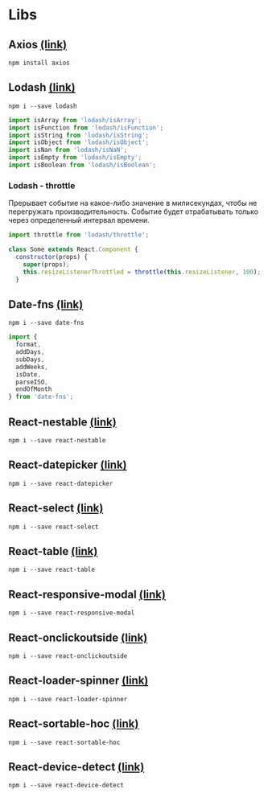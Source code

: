 # Libs

## Axios [(link)](https://github.com/axios/axios)

```npm install axios```

## Lodash [(link)](https://lodash.com)

```npm i --save lodash```

```js
import isArray from 'lodash/isArray';
import isFunction from 'lodash/isFunction';
import isString from 'lodash/isString';
import isObject from 'lodash/isObject';
import isNan from 'lodash/isNaN';
import isEmpty from 'lodash/isEmpty';
import isBoolean from 'lodash/isBoolean';
```

### Lodash - throttle

Прерывает событие на какое-либо значение в милисекундах, чтобы не перегружать производительность. Событие будет отрабатывать только через определенный интервал времени.

```js
import throttle from 'lodash/throttle';

class Some extends React.Component {
  constructor(props) {
    super(props);
    this.resizeListenerThrottled = throttle(this.resizeListener, 100);
  }

```

## Date-fns [(link)](https://date-fns.org/)

```npm i --save date-fns```

```js
import {
  format,
  addDays,
  subDays,
  addWeeks,
  isDate,
  parseISO,
  endOfMonth
} from 'date-fns';
```

## React-nestable [(link)](https://www.npmjs.com/package/react-nestable)

```npm i --save react-nestable```

## React-datepicker [(link)](https://www.npmjs.com/package/react-datepicker)

```npm i --save react-datepicker```

## React-select [(link)](https://www.npmjs.com/package/react-select)

```npm i --save react-select```

## React-table [(link)](https://www.npmjs.com/package/react-table)

```npm i --save react-table```

## React-responsive-modal [(link)](https://www.npmjs.com/package/react-responsive-modal)

```npm i --save react-responsive-modal```

## React-onclickoutside [(link)](https://www.npmjs.com/package/react-onclickoutside)

```npm i --save react-onclickoutside```

## React-loader-spinner [(link)](https://www.npmjs.com/package/react-loader-spinner)

```npm i --save react-loader-spinner```

## React-sortable-hoc [(link)](https://github.com/clauderic/react-sortable-hoc)

```npm i --save react-sortable-hoc```

## React-device-detect [(link)](https://www.npmjs.com/package/react-device-detect)

```npm i --save react-device-detect```
